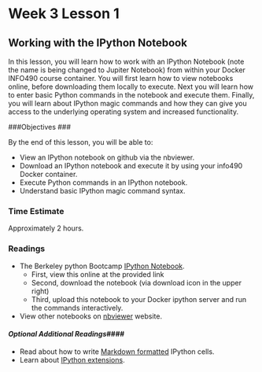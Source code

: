 # Week 3 Lesson 1 #
## Working with the IPython Notebook ##

In this lesson, you will learn how to work with an IPython Notebook (note the name is being changed to Jupiter Notebook) from within your Docker INFO490 course container. You will first learn how to view notebooks online, before downloading them locally to execute. Next you will learn how to enter basic Python commands in the notebook and execute them. Finally, you will learn about IPython magic commands and how they can give you access to the underlying operating system and increased functionality.

###Objectives ###

By the end of this lesson, you will be able to:

- View an IPython notebook on github via the nbviewer.
- Download an IPython notebook and execute it by using your info490 Docker container.
- Execute Python commands in an IPython notebook.
- Understand basic IPython magic command syntax.

### Time Estimate ###

Approximately 2 hours.

### Readings ####

- The Berkeley python Bootcamp [IPython Notebook](http://nbviewer.ipython.org/github/profjsb/python-bootcamp/blob/master/Lectures/04_IPythonNotebookIntroduction/IPython+-+beyond+plain+Python.ipynb).
	- First, view this online at the provided link
	- Second, download the notebook (via download icon in the upper right)
	- Third, upload this notebook to your Docker ipython server and run the commands interactively.
- View other notebooks on [nbviewer](http://nbviewer.ipython.org/) website.

#### *Optional Additional Readings*####

- Read about how to write [Markdown formatted](http://nbviewer.ipython.org/github/profjsb/python-bootcamp/blob/master/Lectures/04_IPythonNotebookIntroduction/Markdown%20Cells.ipynb) IPython cells.
- Learn about [IPython extensions](https://github.com/ipython-contrib/IPython-notebook-extensions).

